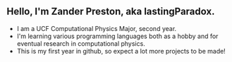 Hello, I'm Zander Preston, aka lastingParadox.
-----------------------
- I am a UCF Computational Physics Major, second year.
- I'm learning various programming languages both as a hobby and for eventual research in computational physics.
- This is my first year in github, so expect a lot more projects to be made!

<!---
lastingParadox/lastingParadox is a ✨ special ✨ repository because its `README.md` (this file) appears on your GitHub profile.
You can click the Preview link to take a look at your changes.
--->
